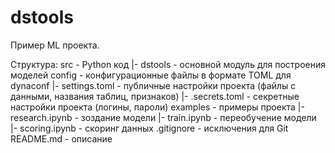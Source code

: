 # dstools
Пример ML проекта.

Структура:
	src - Python код
	|- dstools - основной модуль для построения моделей
	config - конфигурационные файлы в формате TOML для dynaconf
	|- settings.toml - публичные настройки проекта (файлы с данными, названия таблиц, признаков)
	|- .secrets.toml - секретные настройки проекта (логины, пароли)
	examples - примеры проекта
	|- research.ipynb - зоздание модели
	|- train.ipynb - переобучение модели
	|- scoring.ipynb - скоринг данных
	.gitignore - исключения для Git
	README.md - описание